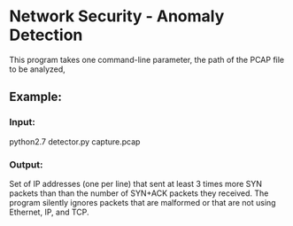 # Network Security - Anomaly Detection

This program takes one command-line parameter, the path of the PCAP file to be analyzed,

## Example:
### Input:
python2.7 detector.py capture.pcap

### Output:
Set of IP addresses (one per line) that sent at least 3 times more SYN
packets than than the number of SYN+ACK packets they received. The program silently
ignores packets that are malformed or that are not using Ethernet, IP, and TCP.

